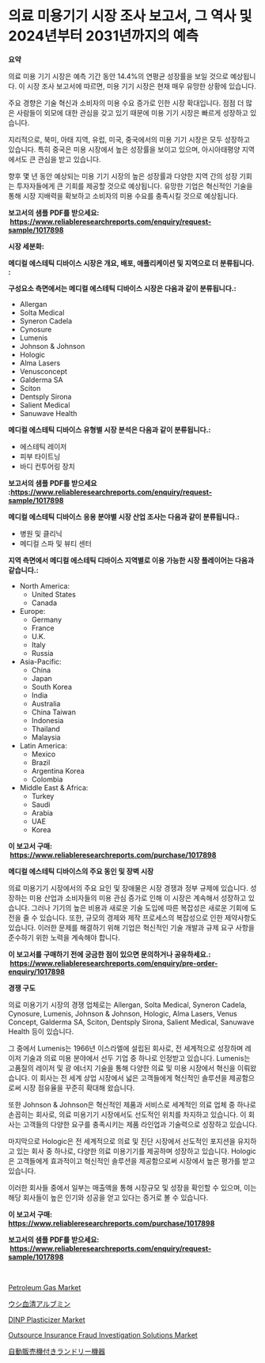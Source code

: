 <p><h1>의료 미용기기 시장 조사 보고서, 그 역사 및 2024년부터 2031년까지의 예측</h1></p><p><strong>요약</strong></p>
<p><p>의료 미용 기기 시장은 예측 기간 동안 14.4%의 연평균 성장률을 보일 것으로 예상됩니다. 이 시장 조사 보고서에 따르면, 미용 기기 시장은 현재 매우 유망한 상황에 있습니다.</p><p>주요 경향은 기술 혁신과 소비자의 미용 수요 증가로 인한 시장 확대입니다. 점점 더 많은 사람들이 외모에 대한 관심을 갖고 있기 때문에 미용 기기 시장은 빠르게 성장하고 있습니다.</p><p>지리적으로, 북미, 아태 지역, 유럽, 미국, 중국에서의 미용 기기 시장은 모두 성장하고 있습니다. 특히 중국은 미용 시장에서 높은 성장률을 보이고 있으며, 아시아태평양 지역에서도 큰 관심을 받고 있습니다.</p><p>향후 몇 년 동안 예상되는 미용 기기 시장의 높은 성장률과 다양한 지역 간의 성장 기회는 투자자들에게 큰 기회를 제공할 것으로 예상됩니다. 유망한 기업은 혁신적인 기술을 통해 시장 지배력을 확보하고 소비자의 미용 수요를 충족시킬 것으로 예상됩니다.</p></p>
<p><strong>보고서의 샘플 PDF를 받으세요: &nbsp;<a href="https://www.reliableresearchreports.com/enquiry/request-sample/1017898">https://www.reliableresearchreports.com/enquiry/request-sample/1017898</a></strong></p>
<p><strong>시장 세분화:</strong></p>
<p><strong> 메디컬 에스테틱 디바이스 시장은 개요, 배포, 애플리케이션 및 지역으로 더 분류됩니다. :</strong></p>
<p><strong>구성요소 측면에서는 메디컬 에스테틱 디바이스 시장은 다음과 같이 분류됩니다.:</strong></p>
<p><ul><li>Allergan</li><li>Solta Medical</li><li>Syneron Cadela</li><li>Cynosure</li><li>Lumenis</li><li>Johnson & Johnson</li><li>Hologic</li><li>Alma Lasers</li><li>Venusconcept</li><li>Galderma SA</li><li>Sciton</li><li>Dentsply Sirona</li><li>Salient Medical</li><li>Sanuwave Health</li></ul></p>
<p><strong> 메디컬 에스테틱 디바이스 유형별 시장 분석은 다음과 같이 분류됩니다.:</strong></p>
<p><ul><li>에스테틱 레이저</li><li>피부 타이트닝</li><li>바디 컨투어링 장치</li></ul></p>
<p><strong>보고서의 샘플 PDF를 받으세요 :<a href="https://www.reliableresearchreports.com/enquiry/request-sample/1017898">https://www.reliableresearchreports.com/enquiry/request-sample/1017898</a></strong></p>
<p><strong> 메디컬 에스테틱 디바이스 응용 분야별 시장 산업 조사는 다음과 같이 분류됩니다.:</strong></p>
<p><ul><li>병원 및 클리닉</li><li>메디컬 스파 및 뷰티 센터</li></ul></p>
<p><strong>지역 측면에서 메디컬 에스테틱 디바이스 지역별로 이용 가능한 시장 플레이어는 다음과 같습니다.:</strong></p>
<p><ul>
    <li>
        North America:
        <ul>
            <li>United States</li>
            <li>Canada</li>
        </ul>
    </li>
    <li>
        Europe:
        <ul>
            <li>Germany</li>
            <li>France</li>
            <li>U.K.</li>
            <li>Italy</li>
            <li>Russia</li>
        </ul>
    </li>
    <li>
        Asia-Pacific:
        <ul>
            <li>China</li>
            <li>Japan</li>
            <li>South Korea</li>
            <li>India</li>
            <li>Australia</li>
            <li>China Taiwan</li>
            <li>Indonesia</li>
            <li>Thailand</li>
            <li>Malaysia</li>
        </ul>
    </li>
    <li>
        Latin America:
        <ul>
            <li>Mexico</li>
            <li>Brazil</li>
            <li>Argentina Korea</li>
            <li>Colombia</li>
        </ul>
    </li>
    <li>
        Middle East & Africa:
        <ul>
            <li>Turkey</li>
            <li>Saudi</li>
            <li>Arabia</li>
            <li>UAE</li>
            <li>Korea</li>
        </ul>
    </li>
    </ul></p>
<p><strong>이 보고서 구매: &nbsp;<a href="https://www.reliableresearchreports.com/purchase/1017898">https://www.reliableresearchreports.com/purchase/1017898</a></strong></p>
<p><strong>메디컬 에스테틱 디바이스의 주요 동인 및 장벽 시장</strong></p>
<p><p>의료 미용기기 시장에서의 주요 요인 및 장애물은 시장 경쟁과 정부 규제에 있습니다. 성장하는 미용 산업과 소비자들의 미용 관심 증가로 인해 이 시장은 계속해서 성장하고 있습니다. 그러나 기기의 높은 비용과 새로운 기술 도입에 따른 복잡성은 새로운 기회에 도전을 줄 수 있습니다. 또한, 규모의 경제와 제작 프로세스의 복잡성으로 인한 제약사항도 있습니다. 이러한 문제를 해결하기 위해 기업은 혁신적인 기술 개발과 규제 요구 사항을 준수하기 위한 노력을 계속해야 합니다.</p></p>
<p><strong>이 보고서를 구매하기 전에 궁금한 점이 있으면 문의하거나 공유하세요.: &nbsp;<a href="https://www.reliableresearchreports.com/enquiry/pre-order-enquiry/1017898">https://www.reliableresearchreports.com/enquiry/pre-order-enquiry/1017898</a></strong></p>
<p><strong>경쟁 구도</strong></p>
<p><p>의료 미용기기 시장의 경쟁 업체로는 Allergan, Solta Medical, Syneron Cadela, Cynosure, Lumenis, Johnson & Johnson, Hologic, Alma Lasers, Venus Concept, Galderma SA, Sciton, Dentsply Sirona, Salient Medical, Sanuwave Health 등이 있습니다.</p><p>그 중에서 Lumenis는 1966년 이스라엘에 설립된 회사로, 전 세계적으로 성장하며 레이저 기술과 의료 미용 분야에서 선두 기업 중 하나로 인정받고 있습니다. Lumenis는 고품질의 레이저 및 광 에너지 기술을 통해 다양한 의료 및 미용 시장에서 혁신을 이뤄왔습니다. 이 회사는 전 세계 상업 시장에서 넓은 고객들에게 혁신적인 솔루션을 제공함으로써 시장 점유율을 꾸준히 확대해 왔습니다.</p><p>또한 Johnson & Johnson은 혁신적인 제품과 서비스로 세계적인 의료 업체 중 하나로 손꼽히는 회사로, 의료 미용기기 시장에서도 선도적인 위치를 차지하고 있습니다. 이 회사는 고객들의 다양한 요구를 충족시키는 제품 라인업과 기술력으로 성장하고 있습니다.</p><p>마지막으로 Hologic은 전 세계적으로 의료 및 진단 시장에서 선도적인 포지션을 유지하고 있는 회사 중 하나로, 다양한 의료 미용기기를 제공하며 성장하고 있습니다. Hologic은 고객들에게 효과적이고 혁신적인 솔루션을 제공함으로써 시장에서 높은 평가를 받고 있습니다.</p><p>이러한 회사들 중에서 일부는 매출액을 통해 시장규모 및 성장을 확인할 수 있으며, 이는 해당 회사들이 높은 인기와 성공을 얻고 있다는 증거로 볼 수 있습니다.</p></p>
<p><strong>이 보고서 구매: &nbsp; <a href="https://www.reliableresearchreports.com/purchase/1017898">https://www.reliableresearchreports.com/purchase/1017898</a></strong></p>
<p><strong>보고서의 샘플 PDF를 받으세요: &nbsp;<a href="https://www.reliableresearchreports.com/enquiry/request-sample/1017898">https://www.reliableresearchreports.com/enquiry/request-sample/1017898</a></strong><strong></strong></p>
<p>&nbsp;</p>
<p><p><a href="https://issuu.com/reportprime-2/docs/petroleum-gas-market-size-2030.pptx">Petroleum Gas Market</a></p><p><a href="https://github.com/hwbcz413288296/Market-Research-Report-List-1/blob/main/9217338189254.md">ウシ血清アルブミン</a></p><p><a href="https://summer-dogwood-3e9.notion.site/DINP-Plasticizer-Market-Research-Report-Reveals-The-Latest-Trends-And-Opportunities-of-this-Market-f-d505d605915b44128179bfba6cd16240">DINP Plasticizer Market</a></p><p><a href="https://view.publitas.com/reportprime-1/outsource-insurance-fraud-investigation-solutions-market-with-the-goal-of-estimating-the-market-size-and-future-growth-potential-of-various-market-segments-based-on-component-applications-end-user-and-region/">Outsource Insurance Fraud Investigation Solutions Market</a></p><p><a href="https://medium.com/@dx0328/%E8%B2%A9%E5%A3%B2%E6%B4%97%E6%BF%AF%E6%A9%9F%E5%99%A8%E3%81%AE%E5%B8%82%E5%A0%B4%E5%88%86%E6%9E%90-%E3%81%9D%E3%81%AEcagr-%E5%B8%82%E5%A0%B4%E3%82%BB%E3%82%B0%E3%83%A1%E3%83%B3%E3%83%86%E3%83%BC%E3%82%B7%E3%83%A7%E3%83%B3-%E3%81%9D%E3%81%97%E3%81%A6%E3%82%B0%E3%83%AD%E3%83%BC%E3%83%90%E3%83%AB%E7%94%A3%E6%A5%AD%E3%81%AE%E6%A6%82%E8%A6%81-5ecab1eaa8a1">自動販売機付きランドリー機器</a></p></p>